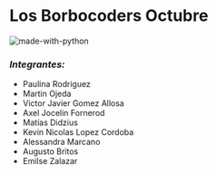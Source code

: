 # Los Borbocoders Octubre</h1>


![made-with-python](https://user-images.githubusercontent.com/95186593/198899823-c6ad6d29-9f86-4d50-bffd-c7ea473cf052.svg)

### *Integrantes:*


  
  - Paulina Rodriguez
  - Martin Ojeda
  - Victor Javier Gomez Allosa
  - Axel Jocelin Fornerod 
  - Matías Didzius 
  - Kevin Nicolas Lopez Cordoba 
  - Alessandra Marcano
  - Augusto Britos 
  - Emilse Zalazar

